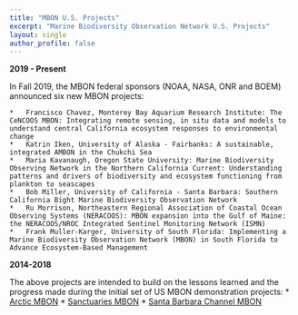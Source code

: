 ```yaml
---
title: "MBON U.S. Projects"
excerpt: "Marine Biodiversity Observation Network U.S. Projects"
layout: single
author_profile: false
---
```


**2019 - Present**

In Fall 2019, the MBON federal sponsors (NOAA, NASA, ONR and BOEM) announced six new MBON projects:

    *   Francisco Chavez, Monterey Bay Aquarium Research Institute: The CeNCOOS MBON: Integrating remote sensing, in situ data and models to understand central California ecosystem responses to environmental change
    *   Katrin Iken, University of Alaska - Fairbanks: A sustainable, integrated AMBON in the Chukchi Sea
    *   Maria Kavanaugh, Oregon State University: Marine Biodiversity Observing Network in the Northern California Current: Understanding patterns and drivers of biodiversity and ecosystem functioning from plankton to seascapes
    *   Bob Miller, University of California - Santa Barbara: Southern California Bight Marine Biodiversity Observation Network
    *   Ru Morrison, Northeastern Regional Association of Coastal Ocean Observing Systems (NERACOOS): MBON expansion into the Gulf of Maine: the NERACOOS/NROC Integrated Sentinel Monitoring Network (ISMN)
    *   Frank Muller-Karger, University of South Florida: Implementing a Marine Biodiversity Observation Network (MBON) in South Florida to Advance Ecosystem-Based Management

**2014-2018**

The above projects are intended to build on the lessons learned and the progress made during the initial set of US MBON demonstration projects:
    *   [Arctic MBON](http://ambon-us.org/)
    *   [Sanctuaries MBON](http://sanctuaries.marinebon.org/)
    *   [Santa Barbara Channel MBON](http://sbc.marinebon.org/)

